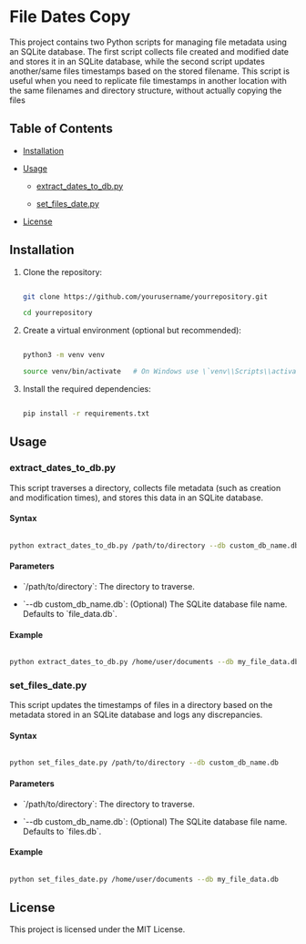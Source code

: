 # File Dates Copy

This project contains two Python scripts for managing file metadata using an SQLite database. The first script collects file created and modified date and stores it in an SQLite database, while the second script updates another/same files timestamps based on the stored filename. This script is useful when you need to replicate file timestamps in another location with the same filenames and directory structure, without actually copying the files



## Table of Contents

- [Installation](#installation)

- [Usage](#usage)

  - [extract_dates_to_db.py](#extract_dates_to_db.py)

  - [set_files_date.py](#update_file_timestampspy)

- [License](#license)



## Installation



1. Clone the repository:

   ```sh

   git clone https://github.com/yourusername/yourrepository.git

   cd yourrepository

   ```



2. Create a virtual environment (optional but recommended):

   ```sh

   python3 -m venv venv

   source venv/bin/activate   # On Windows use \`venv\\Scripts\\activate\`

   ```



3. Install the required dependencies:

   ```sh

   pip install -r requirements.txt

   ```



## Usage



### extract_dates_to_db.py



This script traverses a directory, collects file metadata (such as creation and modification times), and stores this data in an SQLite database.



#### Syntax

```sh

python extract_dates_to_db.py /path/to/directory --db custom_db_name.db

```



#### Parameters

- \`/path/to/directory\`: The directory to traverse.

- \`--db custom_db_name.db\`: (Optional) The SQLite database file name. Defaults to \`file_data.db\`.



#### Example

```sh

python extract_dates_to_db.py /home/user/documents --db my_file_data.db

```



### set_files_date.py



This script updates the timestamps of files in a directory based on the metadata stored in an SQLite database and logs any discrepancies.



#### Syntax

```sh

python set_files_date.py /path/to/directory --db custom_db_name.db

```



#### Parameters

- \`/path/to/directory\`: The directory to traverse.

- \`--db custom_db_name.db\`: (Optional) The SQLite database file name. Defaults to \`files.db\`.



#### Example

```sh

python set_files_date.py /home/user/documents --db my_file_data.db

```



## License



This project is licensed under the MIT License.